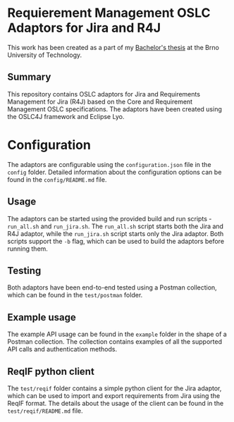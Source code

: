 # Requierement Management OSLC Adaptors for Jira and R4J

This work has been created as a part of my [Bachelor's thesis](https://www.vut.cz/en/students/final-thesis/detail/148230) at the Brno University of Technology.

## Summary
This repository contains OSLC adaptors for Jira and Requirements Management for Jira (R4J) based on the Core and Requirement Management OSLC specifications. The adaptors have been created using the OSLC4J framework and Eclipse Lyo.  

# Configuration
The adaptors are configurable using the ```configuration.json``` file in the ```config``` folder. Detailed information about the configuration options can be found in the ```config/README.md``` file.

## Usage
The adaptors can be started using the provided build and run scripts - ```run_all.sh``` and ```run_jira.sh```. The ```run_all.sh``` script starts both the Jira and R4J adaptor, while the ```run_jira.sh``` script starts only the Jira adaptor. Both scripts support the ```-b``` flag, which can be used to build the adaptors before running them.

## Testing
Both adaptors have been end-to-end tested using a Postman collection, which can be found in the ```test/postman``` folder.

## Example usage
The example API usage can be found in the ```example``` folder in the shape of a Postman collection. The collection contains examples of all the supported API calls and authentication methods.

## ReqIF python client
The ```test/reqif``` folder contains a simple python client for the Jira adaptor, which can be used to import and export requirements from Jira using the ReqIF format. The details about the usage of the client can be found in the ```test/reqif/README.md``` file.
